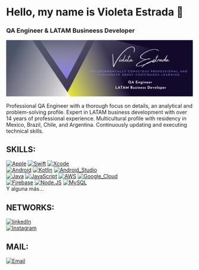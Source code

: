 <!--
**violetaestrada/violetaestrada** is a ✨ _special_ ✨ repository because its `README.md` (this file) appears on your GitHub profile.

Here are some ideas to get you started:

- 🔭 I’m currently working on ...
- 🌱 I’m currently learning ...
- 👯 I’m looking to collaborate on ...
- 🤔 I’m looking for help with ...
- 💬 Ask me about ...
- 📫 How to reach me: ...
- 😄 Pronouns: ...
- ⚡ Fun fact: ...
-->

# Hello, my name is Violeta Estrada 👋
### QA Engineer & LATAM Busineess Developer

![](https://github.com/violetaestrada/violetaestrada/blob/main/BannerVE.png)

Professional QA Engineer with a thorough focus on details, an analytical and problem-solving profile. 
Expert in LATAM business development with over 14 years of professional experience. Multicultural profile with residency in Mexico, Brazil, Chile, and Argentina. Continuously updating and executing technical skills.

## SKILLS:
[![Apple](https://img.shields.io/badge/iOS-999999?style=for-the-badge&logo=apple&logoColor=white&labelColor=101010)]()
[![Swift](https://img.shields.io/badge/Swift-FA7343?style=for-the-badge&logo=swift&logoColor=white&labelColor=101010)]()
[![Xcode](https://img.shields.io/badge/Xcode-1575F9?style=for-the-badge&logo=xcode&logoColor=white&labelColor=101010)]()
</br>
[![Android](https://img.shields.io/badge/Android-3DDC84?style=for-the-badge&logo=android&logoColor=white&labelColor=101010)]()
[![Kotlin](https://img.shields.io/badge/Kotlin-0095D5?style=for-the-badge&logo=kotlin&logoColor=white&labelColor=101010)]()
[![Android_Studio](https://img.shields.io/badge/Android_Studio-3DDC84?style=for-the-badge&logo=android-studio&logoColor=white&labelColor=101010)]()
</br>
[![Java](https://img.shields.io/badge/Java-007396?style=for-the-badge&logo=java&logoColor=white&labelColor=101010)]()
[![JavaScript](https://img.shields.io/badge/JavaScript-F7DF1E?style=for-the-badge&logo=javascript&logoColor=white&labelColor=101010)]()
[![AWS](https://img.shields.io/badge/AWS-232F3E?style=for-the-badge&logo=amazon-aws&logoColor=white&labelColor=101010)]()
[![Google_Cloud](https://img.shields.io/badge/Google_Cloud-4285F4?style=for-the-badge&logo=googlecloud&logoColor=white&labelColor=101010)]()
</br>
[![Firebase](https://img.shields.io/badge/Firebase-FFCA28?style=for-the-badge&logo=firebase&logoColor=white&labelColor=101010)]()
[![Node.JS](https://img.shields.io/badge/Node.JS-339933?style=for-the-badge&logo=node.js&logoColor=white&labelColor=101010)]()
[![MySQL](https://img.shields.io/badge/MySQL-4479A1?style=for-the-badge&logo=mysql&logoColor=white&labelColor=101010)]()
</br>
Y alguna más...

## NETWORKS:

[![linkedIn](https://img.shields.io/badge/LinkedIn-violetaestrada-0077B5?style=for-the-badge&logo=linkedin&logoColor=white&labelColor=101010)](https://www.linkedin.com/in/violetaestrada)
</br>
[![Instagram](https://img.shields.io/badge/Instagram-@vi.estrada-E4405F?style=for-the-badge&logo=instagram&logoColor=white&labelColor=101010)](https://instagram.com/vi.estrada)
</br>

## MAIL:

[![Email](https://img.shields.io/badge/violeta.estrada.r@gmail.com-email_personal_-D14836?style=for-the-badge&logo=gmail&logoColor=white&labelColor=fdfdfd)](mailto:violeta.estrada.r@gmail.com)
</br>
